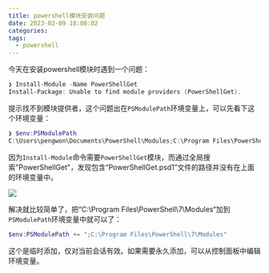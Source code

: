 ```yaml
---
title: powershell模块安装问题
date: 2023-02-09 18:08:02
categories:
tags:
  - powershell
---
```


今天在安装powershell模块时遇到一个问题：

```powershell
❯ Install-Module -Name PowerShellGet
Install-Package: Unable to find module providers (PowerShellGet).
```

<!-- more -->

提示找不到模块提供者，这个问题出在`PSModulePath`环境变量上，可以先看下这个环境变量：

```powershell
❯ $env:PSModulePath
C:\Users\pengwon\Documents\PowerShell\Modules;C:\Program Files\PowerShell\Modules;C:\Program Files\WindowsPowerShell\Modules;C:\Windows\system32\WindowsPowerShell\v1.0\Modules;
```

因为`Install-Module`命令需要`PowerShellGet`模块，而通过全局搜索"PowerShellGet"，发现包含“PowerShellGet.psd1”文件的路径并没有在上面的环境变量中。 

![](https://imgs.boringhex.top/blog/20230209180543.png)

解决就比较简单了，把“C:\Program Files\PowerShell\7\Modules“加到`PSModulePath`环境变量中就可以了：

```powershell
$env:PSModulePath += ";C:\Program Files\PowerShell\7\Modules"
```

这个是临时添加，仅对当前会话有效。如果需要永久添加，可以从控制面板中编辑环境变量。
